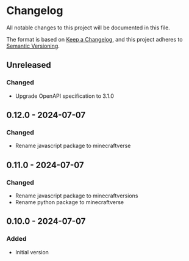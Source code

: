 # Changelog

All notable changes to this project will be documented in this file.

The format is based on [Keep a Changelog](https://keepachangelog.com/en/1.0.0/),
and this project adheres to [Semantic Versioning](https://semver.org/spec/v2.0.0.html).

## Unreleased

### Changed
- Upgrade OpenAPI specification to 3.1.0

## 0.12.0 - 2024-07-07
### Changed
- Rename javascript package to minecraftverse

## 0.11.0 - 2024-07-07
### Changed
- Rename javascript package to minecraftversions
- Rename python package to minecraftverse

## 0.10.0 - 2024-07-07
### Added
- Initial version

